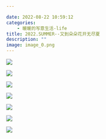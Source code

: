 ```yaml
---

date: 2022-08-22 10:59:12
categories:
    - 暖暖的写意生活-life
title: 2022.SUMMER--又到朵朵花开无尽夏
description: ""
image: image_0.png
---
```


![](image_0.png)  
  
![](image_1.png)  
  
![](image_2.png)  
  
![](image_3.png)

  


  


![](image_4.png)  
  
![](image_5.png)  
  
![](image_6.png)